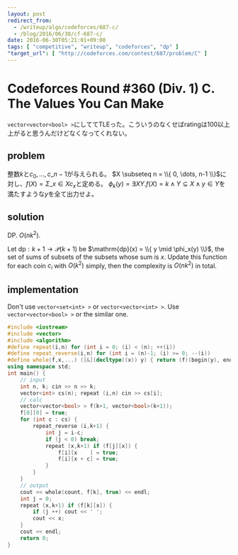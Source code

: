 ```yaml
---
layout: post
redirect_from:
  - /writeup/algo/codeforces/687-c/
  - /blog/2016/06/30/cf-687-c/
date: 2016-06-30T05:21:01+09:00
tags: [ "competitive", "writeup", "codeforces", "dp" ]
"target_url": [ "http://codeforces.com/contest/687/problem/C" ]
---
```


# Codeforces Round #360 (Div. 1) C. The Values You Can Make

`vector<vector<bool> >`にしててTLEった。こういうのなくせばratingは100以上上がると思うんだけどなくなってくれない。

## problem

整数$k$と$c_0, \dots, c\_{n-1}$が与えられる。
$X \subseteq n = \\{ 0, \dots, n-1 \\}$に対し、$f(X) = \Sigma\_{x \in X} c_x$と定める。
$\phi_k(y) = \exists X Y. f(X) = k \land Y \subseteq X \land y \in Y$を満たすような$y$を全て出力せよ。

## solution

DP. $O(nk^2)$.

Let $\mathrm{dp} : k+1 \to \mathcal{P}(k+1)$ be $\mathrm{dp}(x) = \\{ y \mid \phi_x(y) \\}$, the set of sums of subsets of the subsets whose sum is $x$.
Update this function for each coin $c_i$ with $O(k^2)$ simply, then the complexity is $O(nk^2)$ in total. 

## implementation

Don't use `vector<set<int> >` or `vector<vector<int> >`. Use `vector<vector<bool> >` or the similar one.

``` c++
#include <iostream>
#include <vector>
#include <algorithm>
#define repeat(i,n) for (int i = 0; (i) < (n); ++(i))
#define repeat_reverse(i,n) for (int i = (n)-1; (i) >= 0; --(i))
#define whole(f,x,...) ([&](decltype((x)) y) { return (f)(begin(y), end(y), ## __VA_ARGS__); })(x)
using namespace std;
int main() {
    // input
    int n, k; cin >> n >> k;
    vector<int> cs(n); repeat (i,n) cin >> cs[i];
    // calc
    vector<vector<bool> > f(k+1, vector<bool>(k+1));
    f[0][0] = true;
    for (int c : cs) {
        repeat_reverse (i,k+1) {
            int j = i-c;
            if (j < 0) break;
            repeat (x,k+1) if (f[j][x]) {
                f[i][x    ] = true;
                f[i][x + c] = true;
            }
        }
    }
    // output
    cout << whole(count, f[k], true) << endl;
    int j = 0;
    repeat (x,k+1) if (f[k][x]) {
        if (j ++) cout << ' ';
        cout << x;
    }
    cout << endl;
    return 0;
}
```
